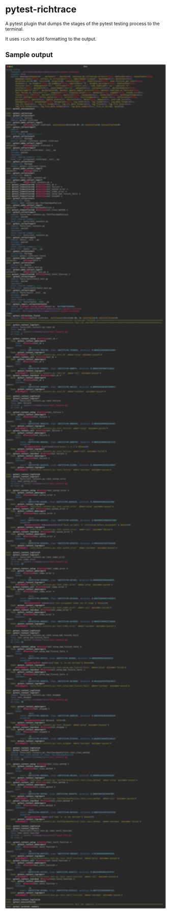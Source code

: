 # pytest-richtrace

A pytest plugin that dumps the stages of the pytest testing process to the terminal.

It uses `rich` to add formatting to the output.

## Sample output

<img src="./docs/collect-only.svg" style="width: 80rem;"/>
